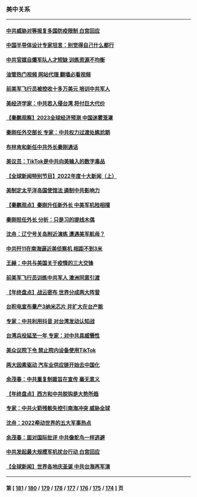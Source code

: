 ### 美中关系
---
#### [中共威胁对等报复多国防疫限制 白宫回应](../../pages/nf1412576/n13898778.md?01041245) 
#### [中国半导体设计专家坦言：别觉得自己什么都行](../../pages/nf1412576/n13898720.md?01041245) 
#### [中共官媒自爆军队人才短缺 训练资源不均衡](../../pages/nf1412576/n13897827.md?01041245) 
#### [油管热门视频 网站代理 翻墙必看视频](http://138.2.39.72:81/youtube.html?epic-marker?01041245)
#### [前美军飞行员被控收十多万美元 培训中共军人](../../pages/nf1412576/n13898448.md?01041245) 
#### [美经济学家：中共若入侵台湾 将付巨大代价](../../pages/nf1412576/n13898368.md?01041245) 
#### [【秦鹏观察】2023全球经济预测 中国迷雾笼罩](../../pages/nf1412576/n13898147.md?01041245) 
#### [秦刚任外交部长 专家：中共权力过渡处尴尬期](../../pages/nf1412576/n13897780.md?01041245) 
#### [布林肯和新任中共外长秦刚通话](../../pages/nf1412576/n13897296.md?01041245) 
#### [美议员：TikTok是中共向美输入的数字毒品](../../pages/nf1412576/n13897306.md?01041245) 
#### [【全球新闻特别节目】2022年度十大新闻（上）](../../pages/nf1412576/n13896088.md?01041245) 
#### [美制定太平洋岛国使馆法 遏制中共影响力](../../pages/nf1412576/n13895823.md?01041245) 
#### [【秦鹏观点】秦刚升任新外长 中美军机险相撞](../../pages/nf1412576/n13895719.md?01041245) 
#### [秦刚担任外长 分析：只是习的提线木偶](../../pages/nf1412576/n13895637.md?01041245) 
#### [沈舟：辽宁号关岛附近演练 遭遇美军航母？](../../pages/nf1412576/n13894879.md?01041245) 
#### [中共歼11在南海逼近美侦察机 相距不到3米](../../pages/nf1412576/n13894594.md?01041245) 
#### [王赫：中共与美国关于疫情的三大交锋](../../pages/nf1412576/n13894704.md?01041245) 
#### [前美军飞行员训练中共军人 澳洲同意引渡](../../pages/nf1412576/n13894490.md?01041245) 
#### [【年终盘点】战云密布 世界分成两大阵营](../../pages/nf1412576/n13891187.md?01041245) 
#### [台积电宣布量产3纳米芯片 并扩大在台产能](../../pages/nf1412576/n13894291.md?01041245) 
#### [专家：中共利用抖音 对台湾发动认知战](../../pages/nf1412576/n13892529.md?01041245) 
#### [台湾兵役延至一年 专家：对中共具威慑性](../../pages/nf1412576/n13893127.md?01041245) 
#### [美众议院下令 禁止院内设备使用TikTok](../../pages/nf1412576/n13893373.md?01041245) 
#### [两大因素驱动 汽车业供应链开始去中国化](../../pages/nf1412576/n13893093.md?01041245) 
#### [余茂春：中共重复制裁旨在宣传 毫无意义](../../pages/nf1412576/n13893038.md?01041245) 
#### [【年终盘点】西方和中共脱钩是大势所趋](../../pages/nf1412576/n13887940.md?01041245) 
#### [专家：中共火箭残骸失控引南海冲突 威胁全球](../../pages/nf1412576/n13892541.md?01041245) 
#### [沈舟：2022牵动世界的五大军事热点](../../pages/nf1412576/n13892406.md?01041245) 
#### [余茂春：面对国际批评 中共像鸵鸟一样逃避](../../pages/nf1412576/n13892250.md?01041245) 
#### [中共发起最大规模军机扰台行动 白宫回应](../../pages/nf1412576/n13892220.md?01041245) 
#### [【全球新闻】世界各地庆圣诞 中共台海再军演](../../pages/nf1412576/n13892011.md?01041245) 

---
#### 第 [ [181](./181.md?01041245) / [180](./180.md?01041245) / [179](./179.md?01041245) / [178](./178.md?01041245) / [177](./177.md?01041245) / [176](./176.md?01041245) / [175](./175.md?01041245) / [174](./174.md?01041245) ] 页
